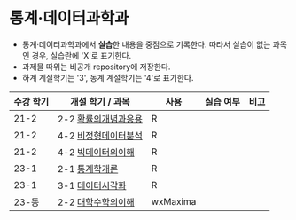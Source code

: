 # 통계·데이터과학과
* 통계·데이터과학과에서 **실습**한 내용을 중점으로 기록한다. 따라서 실습이 없는 과목인 경우, 실습란에 'X'로 표기한다.
* 과제물 따위는 비공개 repository에 저장한다.
* 하계 계절학기는 '3', 동계 계절학기는 '4'로 표기한다.

|수강 학기|개설 학기 / 과목|사용|실습 여부|비고|
|---|---|---|---|---|
|21-2|2-2 [확률의개념과응용]()|R|||
|21-2|4-2 [비정형데이터분석]()|R|||
|21-2|4-2 [빅데이터의이해]()|R|||
|23-1|2-1 [통계학개론]()|R|||
|23-1|3-1 [데이터시각화]()|R|||
|23-동|2-2 [대학수학의이해]()|wxMaxima|||
